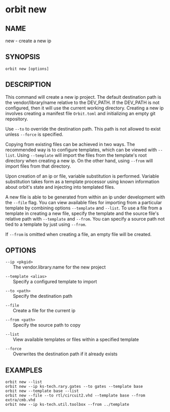 # __orbit new__

## __NAME__

new - create a new ip

## __SYNOPSIS__

```
orbit new [options]
```

## __DESCRIPTION__

This command will create a new ip project. The default destination path is
the vendor/library/name relative to the DEV_PATH. If the DEV_PATH is not
configured, then it will use the current working directory. Creating a new 
ip involves creating a manifest file `Orbit.toml` and initializing an empty
git repository.
  
Use `--to` to override the destination path. This path is not allowed to
exist unless `--force` is specified.
  
Copying from existing files can be achieved in two ways. The recommended way
is to configure templates, which can be viewed with `--list`. Using 
`--template` will import the files from the template's root directory when
creating a new ip. On the other hand, using `--from` will import files from 
that directory.
  
Upon creation of an ip or file, variable substitution is performed. Variable
substitution takes form as a template processor using known information
about orbit's state and injecting into templated files.
  
A new file is able to be generated from within an ip under development with
the `--file` flag. You can view available files for importing from a
particular template by combining options `--template` and `--list`. To use
a file from a template in creating a new file, specify the template and
the source file's relative path with `--template` and `--from`. You can
specify a source path not tied to a template by just using `--from`.
   
If `--from` is omitted when creating a file, an empty file will be created.

## __OPTIONS__

`--ip <pkgid>`  
      The vendor.library.name for the new project
 
`--template <alias>`  
      Specify a configured template to import
 
`--to <path>`  
      Specify the destination path
 
`--file`  
      Create a file for the current ip
 
`--from <path>`  
      Specify the source path to copy
 
`--list`  
      View available templates or files within a specified template
 
`--force`  
      Overwrites the destination path if it already exists

## __EXAMPLES__

```
orbit new --list
orbit new --ip ks-tech.rary.gates --to gates --template base
orbit new --template base --list
orbit new --file --to rtl/circuit2.vhd --template base --from extra/cmb.vhd
orbit new --ip ks-tech.util.toolbox --from ../template
```